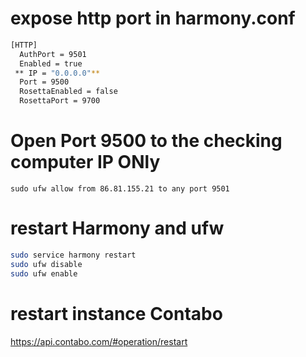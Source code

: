 # expose http port in harmony.conf

```bash
[HTTP]
  AuthPort = 9501
  Enabled = true
 ** IP = "0.0.0.0"**
  Port = 9500
  RosettaEnabled = false
  RosettaPort = 9700
```

# Open Port 9500 to the checking computer IP ONly

`sudo ufw allow from 86.81.155.21 to any port 9501`

# restart Harmony and ufw

```bash
sudo service harmony restart
sudo ufw disable
sudo ufw enable
```


# restart instance Contabo

https://api.contabo.com/#operation/restart